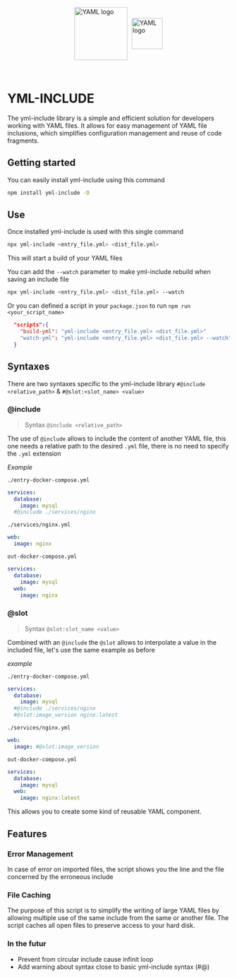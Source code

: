 <p style="display:flex;align-items:center;gap:10px;justify-content:center">
   <img width="120" src="https://cdn.icon-icons.com/icons2/2699/PNG/512/yaml_logo_icon_169687.png" alt="YAML logo">
   <img  height="70" src="https://seeklogo.com/images/N/nodejs-logo-FBE122E377-seeklogo.com.png" alt="YAML logo">
</p>

<br/>

# YML-INCLUDE

The yml-include library is a simple and efficient solution for developers working with YAML files. It allows for easy management of YAML file inclusions, which simplifies configuration management and reuse of code fragments.

## Getting started

You can easily install yml-include using this command

```bash
npm install yml-include -D
```

## Use

Once installed yml-include is used with this single command

```bash
npx yml-include <entry_file.yml> <dist_file.yml>
```

This will start a build of your YAML files

You can add the `--watch` parameter to make yml-include rebuild when saving an include file

```bash
npx yml-include <entry_file.yml> <dist_file.yml> --watch
```

Or you can defined a script in your `package.json` to run `npm run <your_script_name>`

```json
  "scripts":{
    "build-yml": "yml-include <entry_file.yml> <dist_file.yml>"
    "watch-yml": "yml-include <entry_file.yml> <dist_file.yml> --watch"
  }
```

## Syntaxes

There are two syntaxes specific to the yml-include library
`#@include <relative_path>` & `#@slot:<slot_name> <value>`

### @include

> Syntax `@include <relative_path>`

The use of `@include` allows to include the content of another YAML file, this one needs a relative path to the desired `.yml` file, there is no need to specify the `.yml` extension

_Example_

`./entry-docker-compose.yml`

```yaml
services:
  database:
    image: mysql
  #@include ./services/nginx
```

`./services/nginx.yml`

```yaml
web:
  image: nginx
```

`out-docker-compose.yml`

```yaml
services:
  database:
    image: mysql
  web:
    image: nginx
```

### @slot

> Syntax `@slot:slot_name <value>`

Combined with an `@include` the `@slot` allows to interpolate a value in the included file, let's use the same example as before

_example_

`./entry-docker-compose.yml`

```yaml
services:
  database:
    image: mysql
  #@include ./services/nginx
  #@slot:image_version nginx:latest
```

`./services/nginx.yml`

```yaml
web:
  image: #@slot:image_version
```

`out-docker-compose.yml`

```yaml
services:
  database:
    image: mysql
  web:
    image: nginx:latest
```

This allows you to create some kind of reusable YAML component.

## Features

### Error Management

In case of error on imported files, the script shows you the line and the file concerned by the erroneous include

### File Caching

The purpose of this script is to simplify the writing of large YAML files by allowing multiple use of the same include from the same or another file. The script caches all open files to preserve access to your hard disk.

### In the futur

- Prevent from circular include cause infinit loop
- Add warning about syntax close to basic yml-include syntax (#@)
